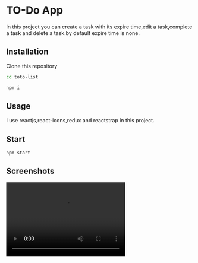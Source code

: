 # TO-Do App
In this project you can create a task with its expire time,edit a task,complete a task and delete a task.by default expire time is none.
## Installation
Clone this repository<br/>
```bash
cd toto-list
```
```bash
npm i
```
## Usage
I use reactjs,react-icons,redux and reactstrap in this project.
## Start

```bash
npm start
```
## Screenshots
<video src="./Images/video.mp4" width="320" height="200" controls preload></video>




